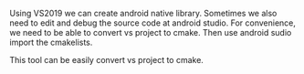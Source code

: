 Using VS2019 we can create android native library. Sometimes we also need to edit and debug the source code at android studio. For convenience, we need to be able to convert vs project to cmake. Then use android sudio import the cmakelists.

This tool can be easily convert vs project to cmake.